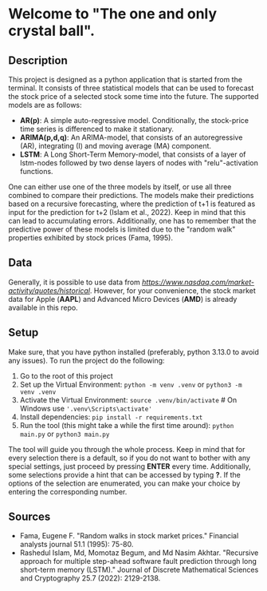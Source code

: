 # Welcome to "The one and only crystal ball".

## Description
This project is designed as a python application that is started from the terminal.
It consists of three statistical models that can be used to forecast the stock price of a selected stock some time into the future.
The supported models are as follows:
- **AR(p)**: A simple auto-regressive model. Conditionally, the stock-price time series is differenced to make it stationary.
- **ARIMA(p,d,q)**: An ARIMA-model, that consists of an autoregressive (AR), integrating (I) and moving average (MA) component.
- **LSTM**: A Long Short-Term Memory-model, that consists of a layer of lstm-nodes followed by two dense layers of nodes with "relu"-activation functions.

One can either use one of the three models by itself, or use all three combined to compare their predictions.
The models make their predictions based on a recursive forecasting, where the prediction of t+1 is featured as input for the prediction for t+2 (Islam et al., 2022).
Keep in mind that this can lead to accumulating errors.
Additionally, one has to remember that the predictive power of these models is limited due to the "random walk" properties exhibited by stock prices (Fama, 1995).

## Data
Generally, it is possible to use data from *https://www.nasdaq.com/market-activity/quotes/historical*.
However, for your convenience, the stock market data for Apple (**AAPL**) and Advanced Micro Devices (**AMD**) is already available in this repo.

## Setup
Make sure, that you have python installed (preferably, python 3.13.0 to avoid any issues).
To run the project do the following:
1. Go to the root of this project
2. Set up the Virtual Environment: ```python -m venv .venv``` or ```python3 -m venv .venv```
3. Activate the Virtual Environment: ```source .venv/bin/activate``` # On Windows use ```'.venv\Scripts\activate'```
4. Install dependencies: ```pip install -r requirements.txt```
5. Run the tool (this might take a while the first time around): ```python main.py``` or ```python3 main.py```

The tool will guide you through the whole process.
Keep in mind that for every selection there is a default, so if you do not want to bother with any special settings, just proceed by pressing **ENTER** every time.
Additionally, some selections provide a hint that can be accessed by typing **?**.
If the options of the selection are enumerated, you can make your choice by entering the corresponding number.


## Sources
- Fama, Eugene F. "Random walks in stock market prices." Financial analysts journal 51.1 (1995): 75-80.
- Rashedul Islam, Md, Momotaz Begum, and Md Nasim Akhtar. "Recursive approach for multiple step-ahead software fault prediction through long short-term memory (LSTM)." Journal of Discrete Mathematical Sciences and Cryptography 25.7 (2022): 2129-2138.


